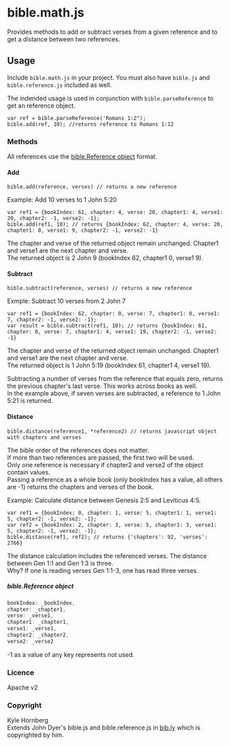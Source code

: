 bible.math.js
=============

Provides methods to add or subtract verses from a given reference and to get a distance between two references.

## Usage

Include `bible.math.js` in your project. You must also have `bible.js` and `bible.reference.js` included as well.

The indended usage is used in conjunction with `bible.parseReference` to get an reference object.

```
var ref = bible.parseReference('Romans 1:2");
bible.add(ref, 10); //returns reference to Romans 1:12
```

### Methods
All references use the [bible.Reference object](#bible.reference-object) format.

#### Add
`bible.add(reference, verses) // returns a new reference`

Example:
Add 10 verses to 1 John 5:20
```    
var ref1 = {bookIndex: 61, chapter: 4, verse: 20, chapter1: 4, verse1: 20, chapter2: -1, verse2: -1};
bible.add(ref1, 10); // returns {bookIndex: 62, chapter: 4, verse: 20, chapter1: 0, verse1: 9, chapter2: -1, verse2: -1}
```
The chapter and verse of the returned object remain unchanged. Chapter1 and verse1 are the next chapter and verse.  
The returned object is 2 John 9 (bookIndex 62, chapter1 0, verse1 9).

#### Subtract
`bible.subtract(reference, verses) // returns a new reference`

Exmple:
Subtract 10 verses from 2 John 7
```
var ref1 = {bookIndex: 62, chapter: 0, verse: 7, chapter1: 0, verse1: 7, chapter2: -1, verse2: -1};
var result = bible.subtract(ref1, 10); // returns {bookIndex: 61, chapter: 0, verse: 7, chapter1: 4, verse1: 19, chapter2: -1, verse2: -1}
```
The chapter and verse of the returned object remain unchanged. Chapter1 and verse1 are the next chapter and verse.  
The returned object is 1 John 5:19 (bookIndex 61, chapter1 4, verse1 19). 

Subtracting a number of verses from the reference that equals zero, returns the previous chapter's last verse. This works across books as well.  
In the example above, if seven verses are subtracted, a reference to 1 John 5:21 is returned.  

#### Distance
`bible.distance(reference1, *reference2) // returns javascript object with chapters and verses`

The bible order of the references does not matter.  
If more than two references are passed, the first two will be used.  
Only one reference is necessary if chapter2 and verse2 of the object contain values.  
Passing a reference as a whole book (only bookIndex has a value, all others are -1) returns the chapters and verses of the book.  

Example:
Calculate distance between Genesis 2:5 and Leviticus 4:5.
```
var ref1 = {bookIndex: 0, chapter: 1, verse: 5, chapter1: 1, verse1: 5, chapter2: -1, verse2: -1};
var ref2 = {bookIndex: 2, chapter: 3, verse: 5, chapter1: 3, verse1: 5, chapter2: -1, verse2: -1};
bible.distance(ref1, ref2); // returns {'chapters': 92, 'verses': 2766}
```

The distance calculation includes the referenced verses. The distance between Gen 1:1 and Gen 1:3 is three.  
Why? If one is reading verses Gen 1:1-3, one has read three verses.


##### bible.Reference object
```javascript
bookIndex: _bookIndex,
chapter: _chapter1,
verse: _verse1,
chapter1: _chapter1,
verse1: _verse1,
chapter2: _chapter2,
verse2: _verse2
```
-1 as a value of any key represents not used.

### Licence
Apache v2

### Copyright
Kyle Hornberg  
Extends John Dyer's bible.js and bible.reference.js in [bib.ly](bib.ly) which is copyrighted by him.